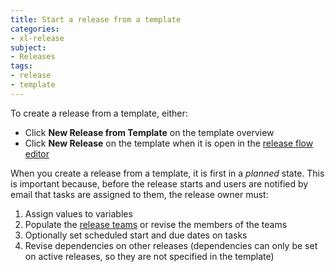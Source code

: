 ```yaml
---
title: Start a release from a template
categories:
- xl-release
subject:
- Releases
tags:
- release
- template
---
```


To create a release from a template, either:

* Click **New Release from Template** on the template overview
* Click **New Release** on the template when it is open in the [release flow editor](/xl-release/how-to/using-the-release-flow-editor.html)

When you create a release from a template, it is first in a *planned* state. This is important because, before the release starts and users are notified by email that tasks are assigned to them, the release owner must:

1. Assign values to variables
2. Populate the [release teams](/xl-release/how-to/configure-teams-for-a-release.html) or revise the members of the teams
3. Optionally set scheduled start and due dates on tasks
4. Revise dependencies on other releases (dependencies can only be set on active releases, so they are not specified in the template)
